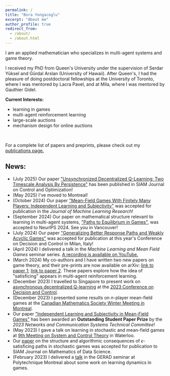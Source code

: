 ```yaml
---
permalink: /
title: "Bora Yongacoglu"
excerpt: "About me"
author_profile: true
redirect_from: 
  - /about/
  - /about.html
---
```


I am an applied mathematician who specializes in multi-agent systems and game theory.

I received my PhD from Queen's University under the supervision of Serdar Yüksel and Gürdal Arslan (University of Hawaii). After Queen's, I had the pleasure of doing postdoctoral fellowships at the University of Toronto, where I was mentored by Lacra Pavel, and at Mila, where I was mentored by Gauthier Gidel.

**Current Interests:** 
- learning in games
- multi-agent reinforcement learning  
- large-scale auctions
- mechanism design for online auctions 

<br> 

For a complete list of papers and preprints, please check out my [publications page.](https://yongac.github.io/publications/)


## News:
* (July 2025) Our paper ["Unsynchronized Decentralized Q-Learning: Two Timescale Analysis By Persistence"](https://epubs.siam.org/doi/10.1137/23M1592559) has been published in SIAM Journal on Control and Optimization!
* (May 2025) I've moved to Montreal!
* (October 2024) Our paper ["Mean-Field Games With Finitely Many Players:
Independent Learning and Subjectivity"](https://www.jmlr.org/papers/volume25/22-1207/22-1207.pdf) was accepted for publication in the *Journal of Machine Learning Research*!
* (September 2024) Our paper on mathematical structure relevant to learning in multi-agent systems, ["Paths to Equilibrium in Games"](https://neurips.cc/virtual/2024/poster/95556), was accepted to NeurIPS 2024. See you in Vancouver! 
* (July 2024) Our paper ["Generalizing Better Response Paths and Weakly Acyclic Games"](https://arxiv.org/pdf/2403.18086) was accepted for publication at this year's Conference on Decision and Control in Milan, Italy!
* (April 2024) I delivered a talk in the *Machine Learning and Mean Field Games* seminar series. [A recording is available on YouTube.](https://www.youtube.com/watch?v=wGgLhG2wzHg)
* (March 2024) My co-authors and I have written two new papers on game theory, and their pre-prints are now available on arXiv: [link to paper 1](https://arxiv.org/abs/2403.18079); [link to paper 2](https://arxiv.org/abs/2403.18086). These papers explore how the idea of "satisficing" appears in multi-agent reinforcement learning.
* (December 2023) I travelled to Singapore to present work on  [asynchronous decentralized Q-learning](https://arxiv.org/abs/2308.03239) at the [2023 Conference on Decision and Control](https://cdc2023.ieeecss.org/).
* (December 2023) I presented some results on $n$-player mean-field games at the [Canadian Mathematics Society Winter Meeting in Montreal](https://www2.cms.math.ca/Events/winter23/schedule_session#sct).  
* Our paper ["Independent Learning and Subjectivity in Mean-Field Games"](https://ieeexplore.ieee.org/document/9992399) has been awarded an **Outstanding Student Paper Prize** by the *2023 Networks and Communication Systems Technical Committee*!
* (May 2023) I gave a talk on learning in stochastic and mean-field games at [9th Meeting on System and Control Theory](https://ece.uwaterloo.ca/~cnielsen/MSCT/2023/) in Waterloo.
* Our [paper](https://epubs.siam.org/doi/abs/10.1137/22M1515112) on the structure and algorithmic consequences of $\epsilon$-satisficing paths in stochastic games was accepted for publication to SIAM Journal on Mathematics of Data Science.
* (February 2023) I delivered a [talk](https://www.gerad.ca/en/events/2062) in the GERAD seminar at Polytechnique Montreal about some work on learning dynamics in games.

